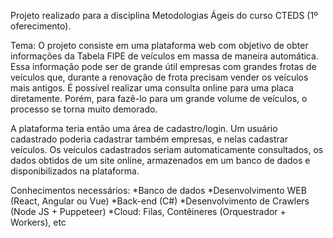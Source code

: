 Projeto realizado para a disciplina Metodologias Ágeis do curso CTEDS (1º oferecimento).

Tema:
O projeto consiste em uma plataforma web com objetivo de obter informações da Tabela FIPE de veículos em massa de maneira automática. Essa informação pode ser de grande útil empresas com grandes frotas de veículos que, durante a renovação de frota precisam vender os veículos mais antigos.
É possível realizar uma consulta online para uma placa diretamente. Porém, para fazê-lo para um grande volume de veículos, o processo se torna muito demorado.

A plataforma teria então uma área de cadastro/login. Um usuário cadastrado poderia cadastrar também empresas, e nelas cadastrar veículos.
Os veículos cadastrados seriam automaticamente consultados, os dados obtidos de um site online, armazenados em um banco de dados e disponibilizados na plataforma.

Conhecimentos necessários:
*Banco de dados
*Desenvolvimento WEB (React, Angular ou Vue)
*Back-end (C#)
*Desenvolvimento de Crawlers (Node JS + Puppeteer)
*Cloud: Filas, Contêineres (Orquestrador + Workers), etc
